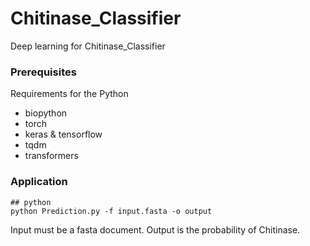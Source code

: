 # Chitinase_Classifier
Deep learning for Chitinase_Classifier

### Prerequisites

Requirements for the Python
- biopython
- torch
- keras & tensorflow
- tqdm
- transformers

### Application

    ## python
    python Prediction.py -f input.fasta -o output

Input must be a fasta document. Output is the probability of Chitinase. 
